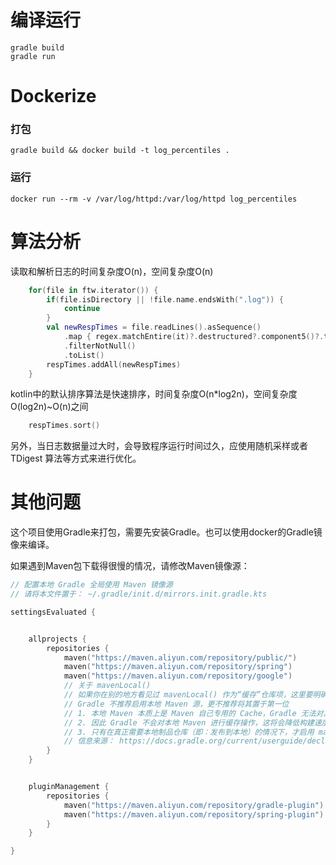 # 编译运行

```shell
gradle build
gradle run
```

# Dockerize

### 打包

```shell
gradle build && docker build -t log_percentiles .
```

### 运行

```
docker run --rm -v /var/log/httpd:/var/log/httpd log_percentiles
```

# 算法分析

读取和解析日志的时间复杂度O(n)，空间复杂度O(n)
```kotlin
    for(file in ftw.iterator()) {
        if(file.isDirectory || !file.name.endsWith(".log")) {
            continue
        }
        val newRespTimes = file.readLines().asSequence()
            .map { regex.matchEntire(it)?.destructured?.component5()?.toInt() }
            .filterNotNull()
            .toList()
        respTimes.addAll(newRespTimes)
    }
```

kotlin中的默认排序算法是快速排序，时间复杂度O(n*log2n)，空间复杂度O(log2n)~O(n)之间
```kotlin
    respTimes.sort()
```

另外，当日志数据量过大时，会导致程序运行时间过久，应使用随机采样或者TDigest 算法等方式来进行优化。

# 其他问题


这个项目使用Gradle来打包，需要先安装Gradle。也可以使用docker的Gradle镜像来编译。



如果遇到Maven包下载得很慢的情况，请修改Maven镜像源：

```kotlin
// 配置本地 Gradle 全局使用 Maven 镜像源
// 请将本文件置于： ~/.gradle/init.d/mirrors.init.gradle.kts

settingsEvaluated {


    allprojects {
        repositories {
            maven("https://maven.aliyun.com/repository/public/")
            maven("https://maven.aliyun.com/repository/spring")
            maven("https://maven.aliyun.com/repository/google")
            // 关于 mavenLocal()
            // 如果你在别的地方看见过 mavenLocal() 作为“缓存”仓库项，这里要明确纠正
            // Gradle 不推荐启用本地 Maven 源，更不推荐将其置于第一位
            // 1. 本地 Maven 本质上是 Maven 自己专用的 Cache，Gradle 无法对其溯源（无法得知是否完整、是否被篡改）
            // 2. 因此 Gradle 不会对本地 Maven 进行缓存操作，这将会降低构建速度
            // 3. 只有在真正需要本地制品仓库（即：发布到本地）的情况下，才启用 mavenLocal()
            // 信息来源： https://docs.gradle.org/current/userguide/declaring_repositories.html#sec:case-for-maven-local
        }
    }


    pluginManagement {
        repositories {
            maven("https://maven.aliyun.com/repository/gradle-plugin")
            maven("https://maven.aliyun.com/repository/spring-plugin")
        }
    }

}
```


